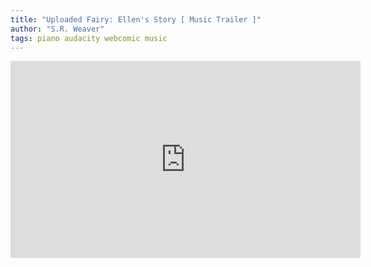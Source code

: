 ```yaml
---
title: "Uploaded Fairy: Ellen's Story [ Music Trailer ]"
author: "S.R. Weaver"
tags: piano audacity webcomic music
---
```

<iframe title="Uploaded Fairy: Ellens Story [ Music Trailer ]" src="https://video.ploud.jp/videos/embed/96ed3d4e-ea67-4370-81a6-ee6c1f7a3ba0" allowfullscreen="" sandbox="allow-same-origin allow-scripts allow-popups" width="560" height="315" frameborder="0"></iframe>
